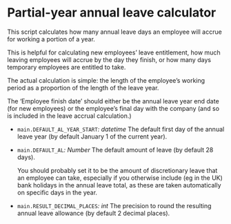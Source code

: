 # Partial-year annual leave calculator

This script calculates how many annual leave days an employee will
accrue for working a portion of a year.

This is helpful for calculating new employees’ leave entitlement, how
much leaving employees will accrue by the day they finish, or how many
days temporary employees are entitled to take.

The actual calculation is simple: the length of the employee’s working
period as a proportion of the length of the leave year.

The ‘Employee finish date’ should either be the annual leave year end
date (for new employees) or the employee’s final day with the company
(and so is included in the leave accrual calculation.)

- `main.DEFAULT_AL_YEAR_START`*: datetime*
  The default first day of the annual leave year (by default January 1
  of the current year).

- `main.DEFAULT_AL`*: Number*
  The default amount of leave (by default 28 days).

  You should probably set it to be the amount of discretionary leave
  that an employee can take, especially if you otherwise include (eg
  in the UK) bank holidays in the annual leave total, as these are
  taken automatically on specific days in the year.

- `main.RESULT_DECIMAL_PLACES`*: int*
  The precision to round the resulting annual leave allowance (by
  default 2 decimal places).
